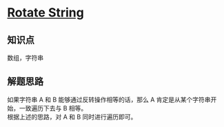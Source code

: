 # [Rotate String](https://leetcode.com/problems/rotate-string/)

## 知识点

数组，字符串

## 解题思路

如果字符串 A 和 B 能够通过反转操作相等的话，那么 A 肯定是从某个字符串开始，一致遍历下去与 B 相等。  
根据上述的思路，对 A 和 B 同时进行遍历即可。
